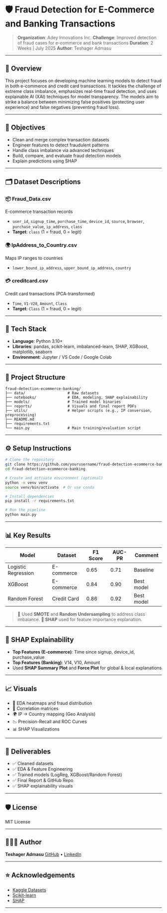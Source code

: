 # 🛡️ Fraud Detection for E-Commerce and Banking Transactions

> **Organization**: Adey Innovations Inc.
> **Challenge**: Improved detection of fraud cases for e-commerce and bank transactions
> **Duration**: 2 Weeks | July 2025
> **Author**: Teshager Admasu

---

## 🚀 Overview

This project focuses on developing machine learning models to detect fraud in both e-commerce and credit card transactions. It tackles the challenge of extreme class imbalance, emphasizes real-time fraud detection, and uses explainable AI (XAI) techniques for model transparency. The models aim to strike a balance between minimizing false positives (protecting user experience) and false negatives (preventing fraud loss).

---

## 🧾 Objectives

- Clean and merge complex transaction datasets
- Engineer features to detect fraudulent patterns
- Handle class imbalance via advanced techniques
- Build, compare, and evaluate fraud detection models
- Explain predictions using SHAP

---

## 🗂️ Dataset Descriptions

### 📦 Fraud_Data.csv
E-commerce transaction records
- `user_id`, `signup_time`, `purchase_time`, `device_id`, `source`, `browser`, `purchase_value`, `ip_address`, `class`
- **Target**: `class` (1 = fraud, 0 = legit)

### 🌍 IpAddress_to_Country.csv
Maps IP ranges to countries
- `lower_bound_ip_address`, `upper_bound_ip_address`, `country`

### 💳 creditcard.csv
Credit card transactions (PCA-transformed)
- `Time`, `V1-V28`, `Amount`, `Class`
- **Target**: `Class` (1 = fraud, 0 = legit)

---

## 🧰 Tech Stack

- **Language**: Python 3.10+
- **Libraries**: pandas, scikit-learn, imbalanced-learn, SHAP, XGBoost, matplotlib, seaborn
- **Environment**: Jupyter / VS Code / Google Colab

---

## 🧪 Project Structure

```
fraud-detection-ecommerce-banking/
├── data/                   # Raw datasets
├── notebooks/              # EDA, modeling, SHAP explainability
├── models/                 # Trained model binaries
├── reports/                # Visuals and final report PDFs
├── utils/                  # Helper scripts (e.g., IP conversion, preprocessing)
├── README.md
├── requirements.txt
└── main.py                 # Main training/evaluation script
```

---

## ⚙️ Setup Instructions

```bash
# Clone the repository
git clone https://github.com/yourusername/fraud-detection-ecommerce-banking.git
cd fraud-detection-ecommerce-banking

# Create and activate environment (optional)
python -m venv venv
source venv/bin/activate  # Or use conda

# Install dependencies
pip install -r requirements.txt

# Run the pipeline
python main.py
```

---

## 📊 Key Results

| Model              | Dataset        | F1 Score | AUC-PR | Comment       |
|-------------------|----------------|----------|--------|---------------|
| Logistic Regression | E-commerce    | 0.65     | 0.71   | Baseline      |
| XGBoost             | E-commerce    | 0.84     | 0.90   | Best model    |
| Random Forest       | Credit Card   | 0.86     | 0.92   | Best model    |

> 🚨 Used **SMOTE** and **Random Undersampling** to address class imbalance.
> 🧠 **SHAP** used for feature importance explanation.

---

## 🧠 SHAP Explainability

- **Top Features (E-commerce)**: Time since signup, device_id, purchase_value
- **Top Features (Banking)**: V14, V10, Amount
- Used **SHAP Summary Plot** and **Force Plot** for global & local explanations

---

## 📈 Visuals

- 📌 EDA heatmaps and fraud distribution
- 🧮 Correlation matrices
- 🌍 IP → Country mapping (Geo Analysis)
- 📉 Precision-Recall and ROC Curves
- 📊 SHAP Visualizations

---

## 📎 Deliverables

- ✅ Cleaned datasets
- ✅ EDA & Feature Engineering
- ✅ Trained models (LogReg, XGBoost/Random Forest)
- ✅ Final Report & GitHub Repo
- ✅ SHAP explainability visuals

---

## 🛡️ License

MIT License

---

## 👩🏽‍💻 Author

**Teshager Admasu**
[GitHub](https://github.com/yourusername) • [LinkedIn](https://linkedin.com/in/yourprofile)

---

## ⭐ Acknowledgements

- [Kaggle Datasets](https://www.kaggle.com/datasets/mlg-ulb/creditcardfraud)
- [Scikit-learn](https://scikit-learn.org)
- [SHAP](https://github.com/slundberg/shap)

---
